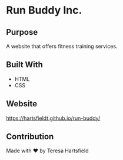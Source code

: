 # Run Buddy Inc.

## Purpose 
A website that offers fitness training services.

## Built With 
* HTML 
* CSS

## Website 
https://hartsfieldt.github.io/run-buddy/

## Contribution 
Made with ❤️ by Teresa Hartsfield 
